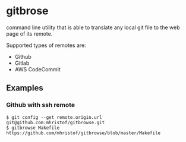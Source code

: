 # gitbrose

command line utility that is able to translate any local git file to the web page of its remote.

Supported types of remotes are:

* Github
* Gitlab
* AWS CodeCommit

## Examples

### Github with ssh remote

```
$ git config --get remote.origin.url
git@github.com:mhristof/gitbrowse.git
$ gitbrowse Makefile
https://github.com/mhristof/gitbrowse/blob/master/Makefile
```

